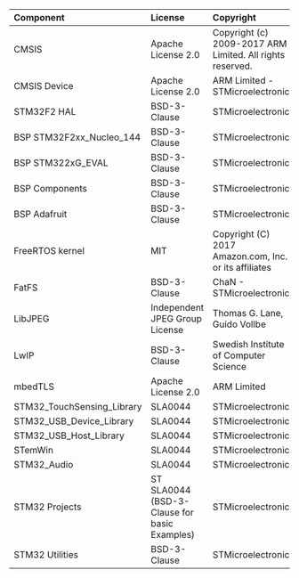 | Component                       | License              | Copyright |
|:---------                       |:-------              |:----------|
| CMSIS                           | Apache License 2.0   | Copyright (c) 2009-2017 ARM Limited. All rights reserved. |
| CMSIS Device                    | Apache License 2.0   | ARM Limited - STMicroelectronics |
| STM32F2 HAL                     | BSD-3-Clause         | STMicroelectronics |
| BSP STM32F2xx_Nucleo_144        | BSD-3-Clause         | STMicroelectronics |
| BSP STM322xG_EVAL               | BSD-3-Clause         | STMicroelectronics |
| BSP Components                  | BSD-3-Clause         | STMicroelectronics |
| BSP Adafruit                    | BSD-3-Clause         | STMicroelectronics |
| FreeRTOS kernel                 | MIT                  | Copyright (C) 2017 Amazon.com, Inc. or its affiliates |
| FatFS                           | BSD-3-Clause         | ChaN - STMicroelectronics |
| LibJPEG                         | Independent JPEG Group License | Thomas G. Lane, Guido Vollbe |
| LwIP                            | BSD-3-Clause         | Swedish Institute of Computer Science  |
| mbedTLS                         | Apache License 2.0   | ARM Limited |
| STM32_TouchSensing_Library      | SLA0044              | STMicroelectronics |
| STM32_USB_Device_Library        | SLA0044              | STMicroelectronics |
| STM32_USB_Host_Library          | SLA0044              | STMicroelectronics |
| STemWin                         | SLA0044              | STMicroelectronics |
| STM32_Audio                     | SLA0044              | STMicroelectronics |
| STM32 Projects                  | ST SLA0044 (BSD-3-Clause for basic Examples) | STMicroelectronics |
| STM32 Utilities                 | BSD-3-Clause         | STMicroelectronics |

